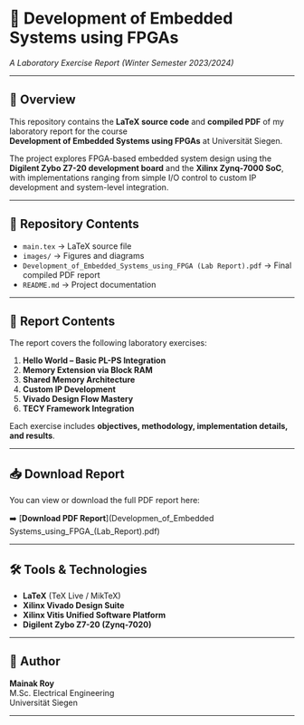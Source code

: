 # 📘 Development of Embedded Systems using FPGAs

*A Laboratory Exercise Report (Winter Semester 2023/2024)*

---

## 📖 Overview
This repository contains the **LaTeX source code** and **compiled PDF** of my laboratory report for the course  
**Development of Embedded Systems using FPGAs** at Universität Siegen.

The project explores FPGA-based embedded system design using the **Digilent Zybo Z7-20 development board** and the **Xilinx Zynq-7000 SoC**, with implementations ranging from simple I/O control to custom IP development and system-level integration.

---

## 📂 Repository Contents
- `main.tex` → LaTeX source file  
- `images/` → Figures and diagrams  
- `Development_of_Embedded_Systems_using_FPGA (Lab Report).pdf` → Final compiled PDF report  
- `README.md` → Project documentation  

---

## 📑 Report Contents
The report covers the following laboratory exercises:

1. **Hello World – Basic PL-PS Integration**  
2. **Memory Extension via Block RAM**  
3. **Shared Memory Architecture**  
4. **Custom IP Development**  
5. **Vivado Design Flow Mastery**  
6. **TECY Framework Integration**  

Each exercise includes **objectives, methodology, implementation details, and results**.

---

## 📥 Download Report
You can view or download the full PDF report here:

➡️ [**Download PDF Report**](Developmen_of_Embedded Systems_using_FPGA_(Lab_Report).pdf)

---

## 🛠 Tools & Technologies
- **LaTeX** (TeX Live / MikTeX)  
- **Xilinx Vivado Design Suite**  
- **Xilinx Vitis Unified Software Platform**  
- **Digilent Zybo Z7-20 (Zynq-7020)**  

---

## 👤 Author
**Mainak Roy**  
M.Sc. Electrical Engineering  
Universität Siegen  

---

